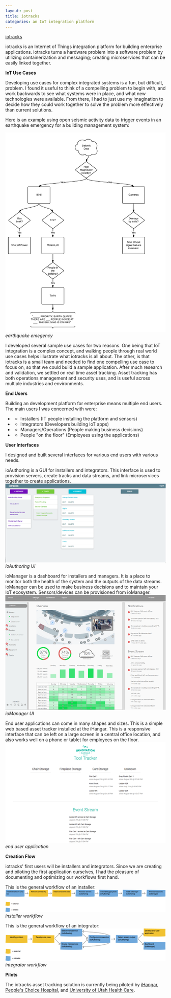 ```yaml
---
layout: post
title: iotracks
categories: an IoT integration platform
---
```


[iotracks](http://www.iotracks.com)

iotracks is an Internet of Things integration platform for building enterprise applications. iotracks turns a hardware problem into a software problem by utilizing containerization and messaging; creating microservices that can be easily linked together.

**IoT Use Cases**

Developing use cases for complex integrated systems is a fun, but difficult, problem. I found it useful to think of a compelling problem to begin with, and work backwards to see what systems were in place, and what new technologies were available. From there, I had to just use my imagination to decide how they could work together to solve the problem more effectively than current solutions.

Here is an example using open seismic activity data to trigger events in an earthquake emergency for a building management system:

![earthquake](/images/earthquake.png)
*earthquake emegency*

I developed several sample use cases for two reasons. One being that IoT integration is a complex concept, and walking people through real world use cases helps illustrate what iotracks is all about. The other, is that iotracks is a small team and needed to find one compelling use case to focus on, so that we could build a sample application. After much research and validation, we settled on real time asset tracking. Asset tracking has both operations management and security uses, and is useful across multiple industries and environments.

**End Users**

Building an development platform for enterprise means multiple end users. The main users I was concerned with were:

 * - Installers (IT people installing the platform and sensors)
 * - Integrators (Developers building IoT apps)
 * - Managers/Operations (People making business decisions)
 * - People "on the floor" (Employees using the applications)

**User Interfaces**

I designed and built several interfaces for various end users with various needs.

ioAuthoring is a GUI for installers and integrators. This interface is used to provision servers, create tracks and data streams, and link microservices together to create applications.
![ioAuthoring](/images/ioauthoring.png)
*ioAuthoring UI*

ioManager is a dashboard for installers and managers. It is a place to monitor both the health of the system and the outputs of the data streams. ioManager can be used to make business decisions and to maintain your IoT ecosystem. Sensors/devices can be provisioned from ioManager.
![ioManager](/images/assettracking.png)
*ioManager UI*

End user applications can come in many shapes and sizes. This is a simple web based asset tracker installed at the iHangar. This is a responsive interface that can be left on a large screen in a central office location, and also works well on a phone or tablet for employees on the floor.
![End user applications](/images/tooltracker.png)
*end user application*


**Creation Flow**

iotracks' first users will be installers and integrators. Since we are creating and piloting the first application ourselves, I had the pleasure of documenting and optimizing our workflows first hand.

This is the general workflow of an installer:
![installer](/images/installer.png)
*installer workflow*

This is the general workflow of an integrator:
![integrator](/images/integrator.png)
*integrator workflow*




**Pilots**

The iotracks asset tracking solution is currently being piloted by [iHangar](http://www.ihangar.org), [People's Choice Hospital](http://www.peopleschoicehospital.com), and [University of Utah Health Care](http://healthcare.utah.edu/).


